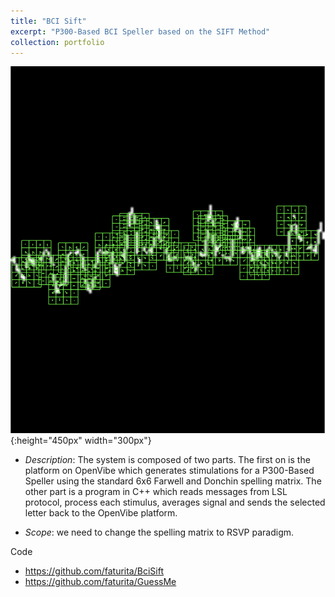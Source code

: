 ```yaml
---
title: "BCI Sift"
excerpt: "P300-Based BCI Speller based on the SIFT Method"
collection: portfolio
---
```


![Descriptor](/images/SignalWithFullDescriptors3.png){:height="450px" width="300px"}

* *Description*: The system is composed of two parts.  The first on is the platform on OpenVibe which generates stimulations for a P300-Based Speller using the standard 6x6 Farwell and Donchin spelling matrix.  The other part is a program in C++ which reads messages from LSL protocol, process each stimulus, averages signal and sends the selected letter back to the OpenVibe platform.

* *Scope*: we need to change the spelling matrix to RSVP paradigm.

Code 
* <https://github.com/faturita/BciSift>
* <https://github.com/faturita/GuessMe>






